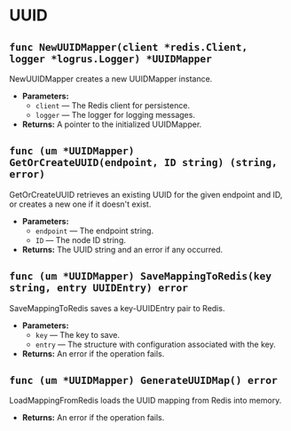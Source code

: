 # UUID

## `func NewUUIDMapper(client *redis.Client, logger *logrus.Logger) *UUIDMapper`

NewUUIDMapper creates a new UUIDMapper instance.

 * **Parameters:**
   * `client` — The Redis client for persistence.
   * `logger` — The logger for logging messages.
 * **Returns:** A pointer to the initialized UUIDMapper.

## `func (um *UUIDMapper) GetOrCreateUUID(endpoint, ID string) (string, error)`

GetOrCreateUUID retrieves an existing UUID for the given endpoint and ID, or creates a new one if it doesn't exist.

 * **Parameters:**
   * `endpoint` — The endpoint string.
   * `ID` — The node ID string.
 * **Returns:** The UUID string and an error if any occurred.

## `func (um *UUIDMapper) SaveMappingToRedis(key string, entry UUIDEntry) error`

SaveMappingToRedis saves a key-UUIDEntry pair to Redis.

 * **Parameters:**
   * `key` — The key to save.
   * `entry` — The structure with configuration associated with the key.
 * **Returns:** An error if the operation fails.

## `func (um *UUIDMapper) GenerateUUIDMap() error`

LoadMappingFromRedis loads the UUID mapping from Redis into memory.

 * **Returns:** An error if the operation fails.
